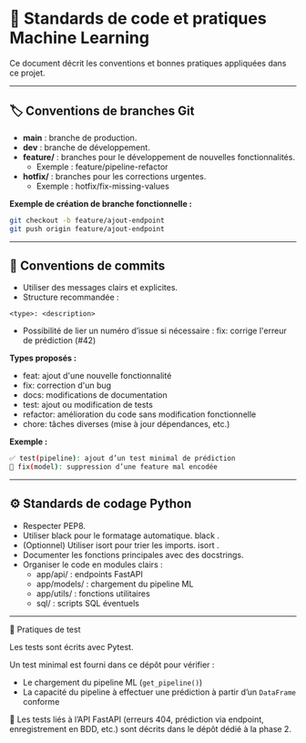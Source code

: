 # 📝 Standards de code et pratiques Machine Learning

Ce document décrit les conventions et bonnes pratiques appliquées dans ce projet.

---

## 🏷️ Conventions de branches Git

- **main** : branche de production.
- **dev** : branche de développement.
- **feature/** : branches pour le développement de nouvelles fonctionnalités.
  - Exemple : feature/pipeline-refactor
- **hotfix/** : branches pour les corrections urgentes.
  - Exemple : hotfix/fix-missing-values

**Exemple de création de branche fonctionnelle :**
```bash
git checkout -b feature/ajout-endpoint
git push origin feature/ajout-endpoint
```

---

## 📝 Conventions de commits

- Utiliser des messages clairs et explicites.
- Structure recommandée :
```
<type>: <description>
```

- Possibilité de lier un numéro d’issue si nécessaire :
fix: corrige l'erreur de prédiction (#42)

**Types proposés :**
- feat: ajout d'une nouvelle fonctionnalité
- fix: correction d'un bug
- docs: modifications de documentation
- test: ajout ou modification de tests
- refactor: amélioration du code sans modification fonctionnelle
- chore: tâches diverses (mise à jour dépendances, etc.)

**Exemple :**
```bash
✅ test(pipeline): ajout d’un test minimal de prédiction
🐛 fix(model): suppression d’une feature mal encodée
```


---

## ⚙️ Standards de codage Python

- Respecter PEP8.
- Utiliser black pour le formatage automatique.
  black .
- (Optionnel) Utiliser isort pour trier les imports.
  isort .
- Documenter les fonctions principales avec des docstrings.
- Organiser le code en modules clairs :
  - app/api/ : endpoints FastAPI
  - app/models/ : chargement du pipeline ML
  - app/utils/ : fonctions utilitaires
  - sql/ : scripts SQL éventuels

---

🧪 Pratiques de test

Les tests sont écrits avec Pytest.

Un test minimal est fourni dans ce dépôt pour vérifier :
- Le chargement du pipeline ML (`get_pipeline()`)
- La capacité du pipeline à effectuer une prédiction à partir d’un `DataFrame` conforme

📌 Les tests liés à l’API FastAPI (erreurs 404, prédiction via endpoint, enregistrement en BDD, etc.) sont décrits dans le dépôt dédié à la phase 2.



